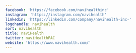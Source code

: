 ```yaml
---
facebook: 'https://facebook.com/navihealthinc'
instagram: 'https://instagram.com/navihealth'
linkedin: 'https://linkedin.com/company/navihealth-inc-'
logohandle: navihealth
sort: navihealth
title: naviHealth
twitter: naviHealthPAC
website: 'https://www.navihealth.com/'
---
```


